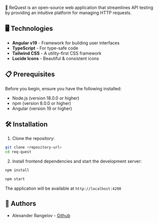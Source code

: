 🚀 ReQuest is an open-source web application that streamlines API testing by providing an intuitive platform for managing HTTP requests.

## 🖥️ Technologies

- **Angular v19** - Framework for building user interfaces
- **TypeScript** - For type-safe code
- **Tailwind CSS** - A utility-first CSS framework
- **Lucide Icons** - Beautiful & consistent icons

## 📋 Prerequisites

Before you begin, ensure you have the following installed:

- Node.js (version 18.0.0 or higher)
- npm (version 8.0.0 or higher)
- Angular (version 19 or higher)

## 🛠️ Installation

1. Clone the repository:

```bash
git clone <repository-url>
cd req-quest
```

2. Install frontend dependencies and start the development server:

```bash
npm install
```

```bash
npm start
```

The application will be available at `http://localhost:4200`

## 👥 Authors

- Alexander Rangelov - [Github](https://github.com/arangelovv)
